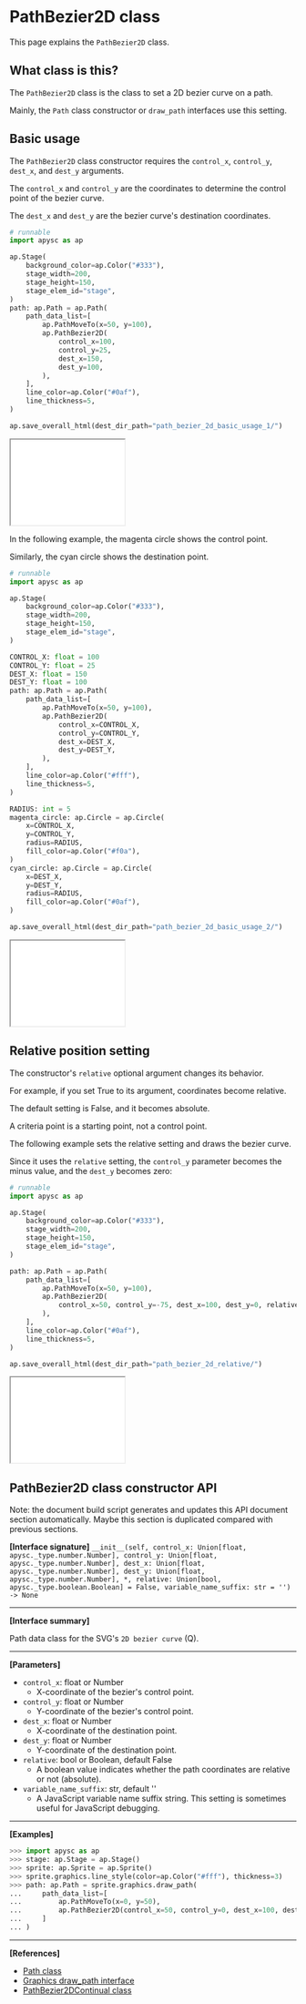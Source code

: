 # PathBezier2D class

This page explains the `PathBezier2D` class.

## What class is this?

The `PathBezier2D` class is the class to set a 2D bezier curve on a path.

Mainly, the `Path` class constructor or `draw_path` interfaces use this setting.

## Basic usage

The `PathBezier2D` class constructor requires the `control_x`, `control_y`, `dest_x`, and `dest_y` arguments.

The `control_x` and `control_y` are the coordinates to determine the control point of the bezier curve.

The `dest_x` and `dest_y` are the bezier curve's destination coordinates.

```py
# runnable
import apysc as ap

ap.Stage(
    background_color=ap.Color("#333"),
    stage_width=200,
    stage_height=150,
    stage_elem_id="stage",
)
path: ap.Path = ap.Path(
    path_data_list=[
        ap.PathMoveTo(x=50, y=100),
        ap.PathBezier2D(
            control_x=100,
            control_y=25,
            dest_x=150,
            dest_y=100,
        ),
    ],
    line_color=ap.Color("#0af"),
    line_thickness=5,
)

ap.save_overall_html(dest_dir_path="path_bezier_2d_basic_usage_1/")
```

<iframe src="static/path_bezier_2d_basic_usage_1/index.html" width="200" height="150"></iframe>

In the following example, the magenta circle shows the control point.

Similarly, the cyan circle shows the destination point.

```py
# runnable
import apysc as ap

ap.Stage(
    background_color=ap.Color("#333"),
    stage_width=200,
    stage_height=150,
    stage_elem_id="stage",
)

CONTROL_X: float = 100
CONTROL_Y: float = 25
DEST_X: float = 150
DEST_Y: float = 100
path: ap.Path = ap.Path(
    path_data_list=[
        ap.PathMoveTo(x=50, y=100),
        ap.PathBezier2D(
            control_x=CONTROL_X,
            control_y=CONTROL_Y,
            dest_x=DEST_X,
            dest_y=DEST_Y,
        ),
    ],
    line_color=ap.Color("#fff"),
    line_thickness=5,
)

RADIUS: int = 5
magenta_circle: ap.Circle = ap.Circle(
    x=CONTROL_X,
    y=CONTROL_Y,
    radius=RADIUS,
    fill_color=ap.Color("#f0a"),
)
cyan_circle: ap.Circle = ap.Circle(
    x=DEST_X,
    y=DEST_Y,
    radius=RADIUS,
    fill_color=ap.Color("#0af"),
)

ap.save_overall_html(dest_dir_path="path_bezier_2d_basic_usage_2/")
```

<iframe src="static/path_bezier_2d_basic_usage_2/index.html" width="200" height="150"></iframe>

## Relative position setting

The constructor's `relative` optional argument changes its behavior.

For example, if you set True to its argument, coordinates become relative.

The default setting is False, and it becomes absolute.

A criteria point is a starting point, not a control point.

The following example sets the relative setting and draws the bezier curve.

Since it uses the `relative` setting, the `control_y` parameter becomes the minus value, and the `dest_y` becomes zero:

```py
# runnable
import apysc as ap

ap.Stage(
    background_color=ap.Color("#333"),
    stage_width=200,
    stage_height=150,
    stage_elem_id="stage",
)

path: ap.Path = ap.Path(
    path_data_list=[
        ap.PathMoveTo(x=50, y=100),
        ap.PathBezier2D(
            control_x=50, control_y=-75, dest_x=100, dest_y=0, relative=True
        ),
    ],
    line_color=ap.Color("#0af"),
    line_thickness=5,
)

ap.save_overall_html(dest_dir_path="path_bezier_2d_relative/")
```

<iframe src="static/path_bezier_2d_relative/index.html" width="200" height="150"></iframe>

## PathBezier2D class constructor API

<!-- Docstring: apysc._geom.path_bezier_2d.PathBezier2D.__init__ -->

<span class="inconspicuous-txt">Note: the document build script generates and updates this API document section automatically. Maybe this section is duplicated compared with previous sections.</span>

**[Interface signature]** `__init__(self, control_x: Union[float, apysc._type.number.Number], control_y: Union[float, apysc._type.number.Number], dest_x: Union[float, apysc._type.number.Number], dest_y: Union[float, apysc._type.number.Number], *, relative: Union[bool, apysc._type.boolean.Boolean] = False, variable_name_suffix: str = '') -> None`<hr>

**[Interface summary]**

Path data class for the SVG's `2D bezier curve` (Q).<hr>

**[Parameters]**

- `control_x`: float or Number
  - X-coordinate of the bezier's control point.
- `control_y`: float or Number
  - Y-coordinate of the bezier's control point.
- `dest_x`: float or Number
  - X-coordinate of the destination point.
- `dest_y`: float or Number
  - Y-coordinate of the destination point.
- `relative`: bool or Boolean, default False
  - A boolean value indicates whether the path coordinates are relative or not (absolute).
- `variable_name_suffix`: str, default ''
  - A JavaScript variable name suffix string. This setting is sometimes useful for JavaScript debugging.

<hr>

**[Examples]**

```py
>>> import apysc as ap
>>> stage: ap.Stage = ap.Stage()
>>> sprite: ap.Sprite = ap.Sprite()
>>> sprite.graphics.line_style(color=ap.Color("#fff"), thickness=3)
>>> path: ap.Path = sprite.graphics.draw_path(
...     path_data_list=[
...         ap.PathMoveTo(x=0, y=50),
...         ap.PathBezier2D(control_x=50, control_y=0, dest_x=100, dest_y=50),
...     ]
... )
```

<hr>

**[References]**

- [Path class](https://simon-ritchie.github.io/apysc/en/path.html)
- [Graphics draw_path interface](https://simon-ritchie.github.io/apysc/en/graphics_draw_path.html)
- [PathBezier2DContinual class](https://simon-ritchie.github.io/apysc/en/path_bezier_2d_continual.html)